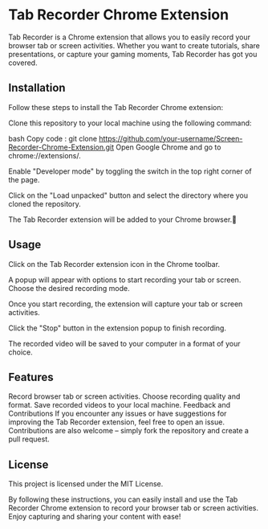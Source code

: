 # Tab Recorder Chrome Extension
Tab Recorder is a Chrome extension that allows you to easily record your browser tab or screen activities. Whether you want to create tutorials, share presentations, or capture your gaming moments, Tab Recorder has got you covered.

## Installation
 Follow these steps to install the Tab Recorder Chrome extension:

Clone this repository to your local machine using the following command:

bash
Copy code :
git clone https://github.com/your-username/Screen-Recorder-Chrome-Extension.git
Open Google Chrome and go to chrome://extensions/.

Enable "Developer mode" by toggling the switch in the top right corner of the page.

Click on the "Load unpacked" button and select the directory where you cloned the repository.

The Tab Recorder extension will be added to your Chrome browser.🚀

## Usage
Click on the Tab Recorder extension icon in the Chrome toolbar.

A popup will appear with options to start recording your tab or screen. Choose the desired recording mode.

Once you start recording, the extension will capture your tab or screen activities.

Click the "Stop" button in the extension popup to finish recording.

The recorded video will be saved to your computer in a format of your choice.

## Features
Record browser tab or screen activities.
Choose recording quality and format.
Save recorded videos to your local machine.
Feedback and Contributions
If you encounter any issues or have suggestions for improving the Tab Recorder extension, feel free to open an issue. Contributions are also welcome – simply fork the repository and create a pull request.

## License
This project is licensed under the MIT License.

By following these instructions, you can easily install and use the Tab Recorder Chrome extension to record your browser tab or screen activities. Enjoy capturing and sharing your content with ease!
